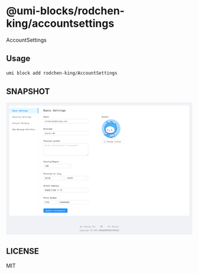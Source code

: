 # @umi-blocks/rodchen-king/accountsettings

AccountSettings

## Usage

```sh
umi block add rodchen-king/AccountSettings
```

## SNAPSHOT

![SNAPSHOT](./snapshot.png)

## LICENSE

MIT
